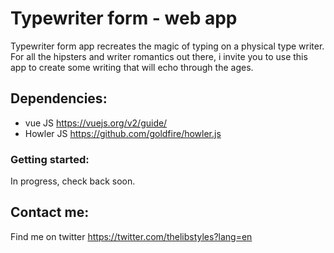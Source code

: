 # Typewriter form - web app

Typewriter form app recreates the magic of typing on a physical type writer. For all the hipsters and writer romantics out there, i invite you to use this app to create some writing that will echo through the ages.

## Dependencies:
* vue JS https://vuejs.org/v2/guide/
* Howler JS https://github.com/goldfire/howler.js

### Getting started:
In progress, check back soon.

## Contact me:
Find me on twitter https://twitter.com/thelibstyles?lang=en
